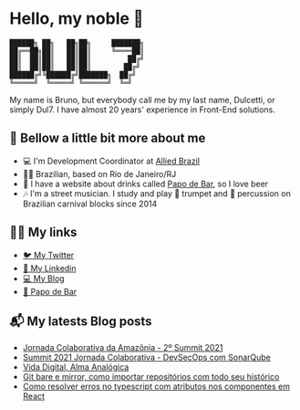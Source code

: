 # Hello, my noble 🍻

```
██████╗ ██╗   ██╗██╗     ███████╗
██╔══██╗██║   ██║██║     ╚════██║
██║  ██║██║   ██║██║         ██╔╝
██║  ██║██║   ██║██║        ██╔╝
██████╔╝╚██████╔╝███████╗  ██╔╝
╚═════╝  ╚═════╝ ╚══════╝  ╚═╝
```

My name is Bruno, but everybody call me by my last name, Dulcetti, or simply Dul7. I have almost 20 years' experience in Front-End solutions.

## 🍺 Bellow a little bit more about me

- 💻 I'm Development Coordinator at [Allied Brazil](http://www.alliedbrasil.com)
- 🏴‍☠️ Brazilian, based on Rio de Janeiro/RJ
- 🍻 I have a website about drinks called [Papo de Bar](https:///www.papodebar.com), so I love beer
- 🎶 I'm a street musician. I study and play 🎺 trumpet and 🥁 percussion on Brazilian carnival blocks since 2014

## 🖖🏾 My links

- [🐦 My Twitter](https://www.twitter.com/dulcetti)
- [🔭 My Linkedin](https://www.linkedin.com/in/dulcetti)
- [💻 My Blog](https://www.brunodulcetti.com/)
- [🍻 Papo de Bar](https:///www.papodebar.com)

## 📬 My latests Blog posts

<!-- BLOG:START -->
- [Jornada Colaborativa da Amazônia - 2º Summit 2021](https://www.brunodulcetti.com/jornada-colaborativa-da-amazonia-2º-summit-2021/)
- [Summit 2021 Jornada Colaborativa - DevSecOps com SonarQube](https://www.brunodulcetti.com/summit-2021-jornada-colaborativa-devsecops-com-sonarqube/)
- [Vida Digital, Alma Analógica](https://www.brunodulcetti.com/vida-digital-alma-analogica/)
- [Git bare e mirror, como importar repositórios com todo seu histórico](https://www.brunodulcetti.com/git-bare-e-mirror-como-importar-repositorios-com-todo-seu-historico/)
- [Como resolver erros no typescript com atributos nos componentes em React](https://www.brunodulcetti.com/como-resolver-erros-no-typescript-com-atributos-nos-componentes-em-react/)
<!-- BLOG:END -->

